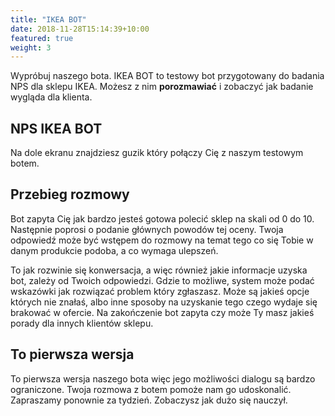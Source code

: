 ```yaml
---
title: "IKEA BOT"
date: 2018-11-28T15:14:39+10:00
featured: true
weight: 3
---
```


Wypróbuj naszego bota. IKEA BOT to testowy bot przygotowany 
do badania NPS dla sklepu IKEA. Możesz z nim **porozmawiać** i zobaczyć jak badanie wygląda dla klienta.

## NPS IKEA BOT 
    
<div id="webchat"></div>
<script src="https://cdn.jsdelivr.net/npm/rasa-webchat/lib/index.min.js"></script>
Na dole ekranu znajdziesz guzik który połączy Cię z naszym testowym botem. 
<script>
  WebChat.default.init({
    selector: "#webchat",
        initPayload: "/przywitaj",
    inputTextFieldHint: "Napisz coś",
    socketUrl: "https://test.qans.pl",
    socketPath: "/socket.io/",
    title: "Ikea Test Bot",
    subtitle: "Uczę się",
    params: {"storage": "session"} // can be set to "local"  or "session". details in storage section.
  })
</script>

## Przebieg rozmowy

Bot zapyta Cię jak bardzo jesteś gotowa polecić sklep na skali od 0 do 10. 
Następnie poprosi o podanie głównych powodów tej oceny. 
Twoja odpowiedź może być wstępem do rozmowy na temat tego co się Tobie w danym produkcie podoba, a co wymaga ulepszeń.

To jak rozwinie się konwersacja, a więc również jakie informacje uzyska bot, zależy od Twoich odpowiedzi. Gdzie to możliwe, system może podać wskazówki jak rozwiązać problem który zgłaszasz. Może są jakieś opcje których nie znałaś, albo inne sposoby na uzyskanie tego czego wydaje się brakować w ofercie. 
Na zakończenie bot zapyta czy może Ty masz jakieś porady dla innych klientów sklepu. 
## To pierwsza wersja 

To pierwsza wersja naszego bota więc jego możliwości dialogu są bardzo ograniczone. 
Twoja rozmowa z botem pomoże nam go udoskonalić. Zapraszamy ponownie za tydzień. 
Zobaczysz jak dużo się nauczył.





 

